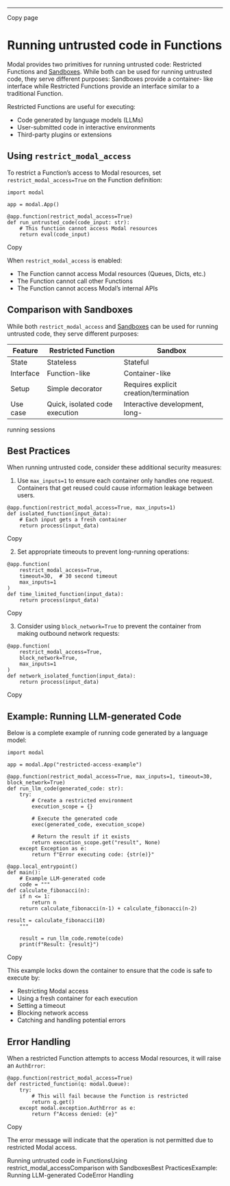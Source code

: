 * * *

Copy page

# Running untrusted code in Functions

Modal provides two primitives for running untrusted code: Restricted Functions
and [Sandboxes](/docs/guide/sandbox). While both can be used for running
untrusted code, they serve different purposes: Sandboxes provide a container-
like interface while Restricted Functions provide an interface similar to a
traditional Function.

Restricted Functions are useful for executing:

  * Code generated by language models (LLMs)
  * User-submitted code in interactive environments
  * Third-party plugins or extensions

## Using `restrict_modal_access`

To restrict a Function’s access to Modal resources, set
`restrict_modal_access=True` on the Function definition:

    import modal

    app = modal.App()

    @app.function(restrict_modal_access=True)
    def run_untrusted_code(code_input: str):
        # This function cannot access Modal resources
        return eval(code_input)

Copy

When `restrict_modal_access` is enabled:

  * The Function cannot access Modal resources (Queues, Dicts, etc.)
  * The Function cannot call other Functions
  * The Function cannot access Modal’s internal APIs

## Comparison with Sandboxes

While both `restrict_modal_access` and [Sandboxes](/docs/guide/sandbox) can be
used for running untrusted code, they serve different purposes:

Feature| Restricted Function| Sandbox
---|---|---
State| Stateless| Stateful
Interface| Function-like| Container-like
Setup| Simple decorator| Requires explicit creation/termination
Use case| Quick, isolated code execution| Interactive development, long-
running sessions

## Best Practices

When running untrusted code, consider these additional security measures:

  1. Use `max_inputs=1` to ensure each container only handles one request. Containers that get reused could cause information leakage between users.

    @app.function(restrict_modal_access=True, max_inputs=1)
    def isolated_function(input_data):
        # Each input gets a fresh container
        return process(input_data)

Copy

  2. Set appropriate timeouts to prevent long-running operations:

    @app.function(
        restrict_modal_access=True,
        timeout=30,  # 30 second timeout
        max_inputs=1
    )
    def time_limited_function(input_data):
        return process(input_data)

Copy

  3. Consider using `block_network=True` to prevent the container from making outbound network requests:

    @app.function(
        restrict_modal_access=True,
        block_network=True,
        max_inputs=1
    )
    def network_isolated_function(input_data):
        return process(input_data)

Copy

## Example: Running LLM-generated Code

Below is a complete example of running code generated by a language model:

    import modal

    app = modal.App("restricted-access-example")

    @app.function(restrict_modal_access=True, max_inputs=1, timeout=30, block_network=True)
    def run_llm_code(generated_code: str):
        try:
            # Create a restricted environment
            execution_scope = {}

            # Execute the generated code
            exec(generated_code, execution_scope)

            # Return the result if it exists
            return execution_scope.get("result", None)
        except Exception as e:
            return f"Error executing code: {str(e)}"

    @app.local_entrypoint()
    def main():
        # Example LLM-generated code
        code = """
    def calculate_fibonacci(n):
        if n <= 1:
            return n
        return calculate_fibonacci(n-1) + calculate_fibonacci(n-2)

    result = calculate_fibonacci(10)
        """

        result = run_llm_code.remote(code)
        print(f"Result: {result}")

Copy

This example locks down the container to ensure that the code is safe to
execute by:

  * Restricting Modal access
  * Using a fresh container for each execution
  * Setting a timeout
  * Blocking network access
  * Catching and handling potential errors

## Error Handling

When a restricted Function attempts to access Modal resources, it will raise
an `AuthError`:

    @app.function(restrict_modal_access=True)
    def restricted_function(q: modal.Queue):
        try:
            # This will fail because the Function is restricted
            return q.get()
        except modal.exception.AuthError as e:
            return f"Access denied: {e}"

Copy

The error message will indicate that the operation is not permitted due to
restricted Modal access.

Running untrusted code in FunctionsUsing restrict_modal_accessComparison with
SandboxesBest PracticesExample: Running LLM-generated CodeError Handling
